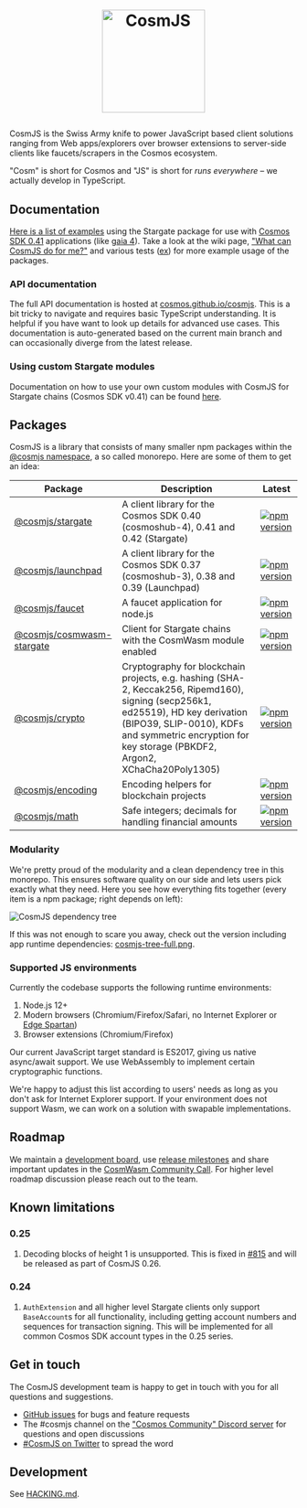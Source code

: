 <h1><p align="center"><img alt="CosmJS" src="docs/logo-vertical-light.png" width="180" /></p></h1>

CosmJS is the Swiss Army knife to power JavaScript based client solutions
ranging from Web apps/explorers over browser extensions to server-side clients
like faucets/scrapers in the Cosmos ecosystem.

"Cosm" is short for Cosmos and "JS" is short for _runs everywhere_ – we actually
develop in TypeScript.

## Documentation

[Here is a list of examples][guided tour] using the Stargate package for use
with [Cosmos SDK 0.41] applications (like [gaia 4]). Take a look at the wiki
page,
["What can CosmJS do for me?"](https://github.com/cosmos/cosmjs/wiki/What-can-CosmJS-do-for-me%3F)
and various tests
([ex](https://github.com/cosmos/cosmjs/blob/main/packages/stargate/src/signingstargateclient.spec.ts))
for more example usage of the packages.

[guided tour]:
  https://gist.github.com/webmaster128/8444d42a7eceeda2544c8a59fbd7e1d9
[cosmos sdk 0.41]: https://github.com/cosmos/cosmos-sdk/tree/v0.41.0
[gaia 4]: https://github.com/cosmos/gaia/tree/v4.0.0

### API documentation

The full API documentation is hosted at [cosmos.github.io/cosmjs]. This is a bit
tricky to navigate and requires basic TypeScript understanding. It is helpful if
you have want to look up details for advanced use cases. This documentation is
auto-generated based on the current main branch and can occasionally diverge
from the latest release.

[cosmos.github.io/cosmjs]: https://cosmos.github.io/cosmjs

### Using custom Stargate modules

Documentation on how to use your own custom modules with CosmJS for Stargate
chains (Cosmos SDK v0.41) can be found
[here](https://github.com/cosmos/cosmjs/blob/main/packages/stargate/CUSTOM_PROTOBUF_CODECS.md).

## Packages

CosmJS is a library that consists of many smaller npm packages within the
[@cosmjs namespace](https://www.npmjs.com/org/cosmjs), a so called monorepo.
Here are some of them to get an idea:

| Package                                                 | Description                                                                                                                                                                                                                              | Latest                                                                                                                                |
| ------------------------------------------------------- | ---------------------------------------------------------------------------------------------------------------------------------------------------------------------------------------------------------------------------------------- | ------------------------------------------------------------------------------------------------------------------------------------- |
| [@cosmjs/stargate](packages/stargate)                 | A client library for the Cosmos SDK 0.40 (cosmoshub-4), 0.41 and 0.42 (Stargate)                                                                                                                                                        | [![npm version](https://img.shields.io/npm/v/@cosmjs/stargate.svg)](https://www.npmjs.com/package/@cosmjs/stargate)                 |
| [@cosmjs/launchpad](packages/launchpad)                 | A client library for the Cosmos SDK 0.37 (cosmoshub-3), 0.38 and 0.39 (Launchpad)                                                                                                                                                        | [![npm version](https://img.shields.io/npm/v/@cosmjs/launchpad.svg)](https://www.npmjs.com/package/@cosmjs/launchpad)                 |
| [@cosmjs/faucet](packages/faucet)                       | A faucet application for node.js                                                                                                                                                                                                         | [![npm version](https://img.shields.io/npm/v/@cosmjs/faucet.svg)](https://www.npmjs.com/package/@cosmjs/faucet)                       |
| [@cosmjs/cosmwasm-stargate](packages/cosmwasm-stargate) | Client for Stargate chains with the CosmWasm module enabled                                                                                                                                                                              | [![npm version](https://img.shields.io/npm/v/@cosmjs/cosmwasm-stargate.svg)](https://www.npmjs.com/package/@cosmjs/cosmwasm-stargate) |
| [@cosmjs/crypto](packages/crypto)                       | Cryptography for blockchain projects, e.g. hashing (SHA-2, Keccak256, Ripemd160), signing (secp256k1, ed25519), HD key derivation (BIPO39, SLIP-0010), KDFs and symmetric encryption for key storage (PBKDF2, Argon2, XChaCha20Poly1305) | [![npm version](https://img.shields.io/npm/v/@cosmjs/crypto.svg)](https://www.npmjs.com/package/@cosmjs/crypto)                       |
| [@cosmjs/encoding](packages/encoding)                   | Encoding helpers for blockchain projects                                                                                                                                                                                                 | [![npm version](https://img.shields.io/npm/v/@cosmjs/encoding.svg)](https://www.npmjs.com/package/@cosmjs/encoding)                   |
| [@cosmjs/math](packages/math)                           | Safe integers; decimals for handling financial amounts                                                                                                                                                                                   | [![npm version](https://img.shields.io/npm/v/@cosmjs/math.svg)](https://www.npmjs.com/package/@cosmjs/math)                           |

### Modularity

We're pretty proud of the modularity and a clean dependency tree in this
monorepo. This ensures software quality on our side and lets users pick exactly
what they need. Here you see how everything fits together (every item is a npm
package; right depends on left):

![CosmJS dependency tree](docs/cosmjs-tree.png)

If this was not enough to scare you away, check out the version including app
runtime dependencies: [cosmjs-tree-full.png](docs/cosmjs-tree-full.png).

<!--
Build with depsight (https://github.com/webmaster128/depsight), using:

from_npm . | depsight --include "^@cosmjs" --format png --dpi 150 --output docs/cosmjs-tree.png
from_npm . | depsight --exclude cosmjs-monorepo-root --format png --dpi 150 --output docs/cosmjs-tree-full.png
optipng docs/cosmjs-tree*.png
-->

### Supported JS environments

Currently the codebase supports the following runtime environments:

1. Node.js 12+
2. Modern browsers (Chromium/Firefox/Safari, no Internet Explorer or
   [Edge Spartan](https://en.wikipedia.org/wiki/Microsoft_Edge#Development))
3. Browser extensions (Chromium/Firefox)

Our current JavaScript target standard is ES2017, giving us native async/await
support. We use WebAssembly to implement certain cryptographic functions.

We're happy to adjust this list according to users' needs as long as you don't
ask for Internet Explorer support. If your environment does not support Wasm, we
can work on a solution with swapable implementations.

## Roadmap

We maintain a [development board](https://github.com/orgs/cosmos/projects/6),
use [release milestones](https://github.com/cosmos/cosmjs/milestones) and share
important updates in the [CosmWasm Community Call]. For higher level roadmap
discussion please reach out to the team.

[cosmwasm community call]:
  https://github.com/CosmWasm/cosmwasm/issues?q=label%3A%22Community+Call+%F0%9F%97%BA%F0%9F%93%9E%22

## Known limitations

### 0.25

1. Decoding blocks of height 1 is unsupported. This is fixed in [#815] and will
   be released as part of CosmJS 0.26.

[#815]: https://github.com/cosmos/cosmjs/pull/815

### 0.24

1. `AuthExtension` and all higher level Stargate clients only support
   `BaseAccount`s for all functionality, including getting account numbers and
   sequences for transaction signing. This will be implemented for all common
   Cosmos SDK account types in the 0.25 series.

## Get in touch

The CosmJS development team is happy to get in touch with you for all questions
and suggestions.

- [GitHub issues](https://github.com/cosmos/cosmjs/issues) for bugs and feature
  requests
- The #cosmjs channel on the
  ["Cosmos Community" Discord server](https://discord.gg/vcExX9T) for questions
  and open discussions
- [#CosmJS on Twitter](https://twitter.com/search?q=%23CosmJS) to spread the
  word

## Development

See [HACKING.md](HACKING.md).
